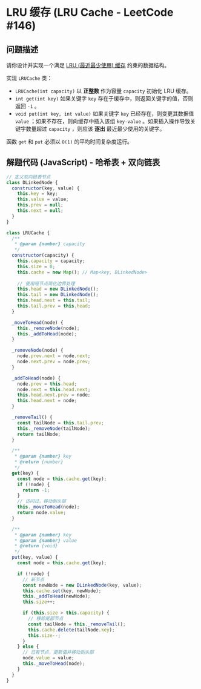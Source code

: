 # LRU 缓存 (LRU Cache - LeetCode #146)

## 问题描述

请你设计并实现一个满足 [LRU (最近最少使用) 缓存](https://en.wikipedia.org/wiki/Cache_replacement_policies#Least_recently_used_(LRU)) 约束的数据结构。

实现 `LRUCache` 类：
- `LRUCache(int capacity)` 以 **正整数** 作为容量 `capacity` 初始化 LRU 缓存。
- `int get(int key)` 如果关键字 `key` 存在于缓存中，则返回关键字的值，否则返回 `-1` 。
- `void put(int key, int value)` 如果关键字 `key` 已经存在，则变更其数据值 `value` ；如果不存在，则向缓存中插入该组 `key-value` 。如果插入操作导致关键字数量超过 `capacity` ，则应该 **逐出** 最近最少使用的关键字。

函数 `get` 和 `put` 必须以 `O(1)` 的平均时间复杂度运行。

## 解题代码 (JavaScript) - 哈希表 + 双向链表

```javascript
// 定义双向链表节点
class DLinkedNode {
  constructor(key, value) {
    this.key = key;
    this.value = value;
    this.prev = null;
    this.next = null;
  }
}

class LRUCache {
  /**
   * @param {number} capacity
   */
  constructor(capacity) {
    this.capacity = capacity;
    this.size = 0;
    this.cache = new Map(); // Map<key, DLinkedNode>
    
    // 使用哑节点简化边界处理
    this.head = new DLinkedNode();
    this.tail = new DLinkedNode();
    this.head.next = this.tail;
    this.tail.prev = this.head;
  }

  _moveToHead(node) {
    this._removeNode(node);
    this._addToHead(node);
  }

  _removeNode(node) {
    node.prev.next = node.next;
    node.next.prev = node.prev;
  }

  _addToHead(node) {
    node.prev = this.head;
    node.next = this.head.next;
    this.head.next.prev = node;
    this.head.next = node;
  }

  _removeTail() {
    const tailNode = this.tail.prev;
    this._removeNode(tailNode);
    return tailNode;
  }

  /** 
   * @param {number} key
   * @return {number}
   */
  get(key) {
    const node = this.cache.get(key);
    if (!node) {
      return -1;
    }
    // 访问过，移动到头部
    this._moveToHead(node);
    return node.value;
  }

  /** 
   * @param {number} key 
   * @param {number} value
   * @return {void}
   */
  put(key, value) {
    const node = this.cache.get(key);

    if (!node) {
      // 新节点
      const newNode = new DLinkedNode(key, value);
      this.cache.set(key, newNode);
      this._addToHead(newNode);
      this.size++;

      if (this.size > this.capacity) {
        // 移除尾部节点
        const tailNode = this._removeTail();
        this.cache.delete(tailNode.key);
        this.size--;
      }
    } else {
      // 已有节点，更新值并移动到头部
      node.value = value;
      this._moveToHead(node);
    }
  }
}
```
